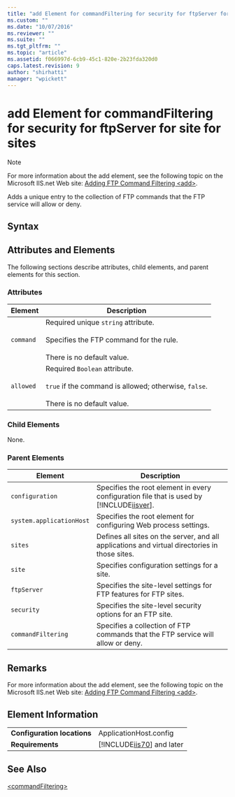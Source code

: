 ```yaml
---
title: "add Element for commandFiltering for security for ftpServer for site for sites | Microsoft Docs"
ms.custom: ""
ms.date: "10/07/2016"
ms.reviewer: ""
ms.suite: ""
ms.tgt_pltfrm: ""
ms.topic: "article"
ms.assetid: f066997d-6cb9-45c1-820e-2b23fda320d0
caps.latest.revision: 9
author: "shirhatti"
manager: "wpickett"
---
```

# add Element for commandFiltering for security for ftpServer for site for sites
> [!NOTE]
>  For more information about the add element, see the following topic on the Microsoft IIS.net Web site: [Adding FTP Command Filtering \<add>](http://www.iis.net/ConfigReference/system.applicationHost/sites/site/ftpServer/security/commandFiltering/add).  
  
 Adds a unique entry to the collection of FTP commands that the FTP service will allow or deny.  
  
## Syntax  
  
## Attributes and Elements  
 The following sections describe attributes, child elements, and parent elements for this section.  
  
### Attributes  
  
|Element|Description|  
|-------------|-----------------|  
|`command`|Required unique `string` attribute.<br /><br /> Specifies the FTP command for the rule.<br /><br /> There is no default value.|  
|`allowed`|Required `Boolean` attribute.<br /><br /> `true` if the command is allowed; otherwise, `false`.<br /><br /> There is no default value.|  
  
### Child Elements  
 None.  
  
### Parent Elements  
  
|Element|Description|  
|-------------|-----------------|  
|`configuration`|Specifies the root element in every configuration file that is used by [!INCLUDE[iisver](../../reference/admin/includes/iisver-md.md)].|  
|`system.applicationHost`|Specifies the root element for configuring Web process settings.|  
|`sites`|Defines all sites on the server, and all applications and virtual directories in those sites.|  
|`site`|Specifies configuration settings for a site.|  
|`ftpServer`|Specifies the site-level settings for FTP features for FTP sites.|  
|`security`|Specifies the site-level security options for an FTP site.|  
|`commandFiltering`|Specifies a collection of FTP commands that the FTP service will allow or deny.|  
  
## Remarks  
 For more information about the add element, see the following topic on the Microsoft IIS.net Web site: [Adding FTP Command Filtering \<add>](http://www.iis.net/ConfigReference/system.applicationHost/sites/site/ftpServer/security/commandFiltering/add).  
  
## Element Information  
  
|||  
|-|-|  
|**Configuration locations**|ApplicationHost.config|  
|**Requirements**|[!INCLUDE[iis70](../../reference/admin/includes/iis70-md.md)] and later|  
  
## See Also  
 [\<commandFiltering>](../../reference/admin/commandfiltering-element-for-security-for-ftpserver-for-site-for-sites.md)